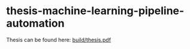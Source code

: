 # thesis-machine-learning-pipeline-automation

Thesis can be found here: [build/thesis.pdf](build/thesis.pdf)
